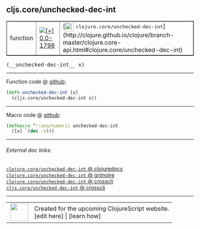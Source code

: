 ## cljs.core/unchecked-dec-int



 <table border="1">
<tr>
<td>function</td>
<td><a href="https://github.com/cljsinfo/cljs-api-docs/tree/0.0-1798"><img valign="middle" alt="[+] 0.0-1798" title="Added in 0.0-1798" src="https://img.shields.io/badge/+-0.0--1798-lightgrey.svg"></a> </td>
<td>
[<img height="24px" valign="middle" src="http://i.imgur.com/1GjPKvB.png"> <samp>clojure.core/unchecked-dec-int</samp>](http://clojure.github.io/clojure/branch-master/clojure.core-api.html#clojure.core/unchecked-dec-int)
</td>
</tr>
</table>


 <samp>
(__unchecked-dec-int__ x)<br>
</samp>

---







Function code @ [github](https://github.com/clojure/clojurescript/blob/r2301/src/cljs/cljs/core.cljs#L1808-L1809):

```clj
(defn unchecked-dec-int [x]
  (cljs.core/unchecked-dec-int x))
```

<!--
Repo - tag - source tree - lines:

 <pre>
clojurescript @ r2301
└── src
    └── cljs
        └── cljs
            └── <ins>[core.cljs:1808-1809](https://github.com/clojure/clojurescript/blob/r2301/src/cljs/cljs/core.cljs#L1808-L1809)</ins>
</pre>

-->

---

Macro code @ [github](https://github.com/clojure/clojurescript/blob/r2301/src/clj/cljs/core.clj#L395-L396):

```clj
(defmacro ^::ana/numeric unchecked-dec-int
  ([x] `(dec ~x)))
```

<!--
Repo - tag - source tree - lines:

 <pre>
clojurescript @ r2301
└── src
    └── clj
        └── cljs
            └── <ins>[core.clj:395-396](https://github.com/clojure/clojurescript/blob/r2301/src/clj/cljs/core.clj#L395-L396)</ins>
</pre>
-->

---


###### External doc links:

[`clojure.core/unchecked-dec-int` @ clojuredocs](http://clojuredocs.org/clojure.core/unchecked-dec-int)<br>
[`clojure.core/unchecked-dec-int` @ grimoire](http://conj.io/store/v1/org.clojure/clojure/1.7.0-beta3/clj/clojure.core/unchecked-dec-int/)<br>
[`clojure.core/unchecked-dec-int` @ crossclj](http://crossclj.info/fun/clojure.core/unchecked-dec-int.html)<br>
[`cljs.core/unchecked-dec-int` @ crossclj](http://crossclj.info/fun/cljs.core.cljs/unchecked-dec-int.html)<br>

---

 <table>
<tr><td>
<img valign="middle" align="right" width="48px" src="http://i.imgur.com/Hi20huC.png">
</td><td>
Created for the upcoming ClojureScript website.<br>
[edit here] | [learn how]
</td></tr></table>

[edit here]:https://github.com/cljsinfo/cljs-api-docs/blob/master/cljsdoc/cljs.core_unchecked-dec-int.cljsdoc
[learn how]:https://github.com/cljsinfo/cljs-api-docs/wiki/cljsdoc-files

<!--

This information was too distracting to show to readers, but I'll leave it
commented here since it is helpful to:

- pretty-print the data used to generate this document
- and show how to retrieve that data



The API data for this symbol:

```clj
{:ns "cljs.core",
 :name "unchecked-dec-int",
 :signature ["[x]"],
 :history [["+" "0.0-1798"]],
 :type "function",
 :full-name-encode "cljs.core_unchecked-dec-int",
 :source {:code "(defn unchecked-dec-int [x]\n  (cljs.core/unchecked-dec-int x))",
          :title "Function code",
          :repo "clojurescript",
          :tag "r2301",
          :filename "src/cljs/cljs/core.cljs",
          :lines [1808 1809]},
 :extra-sources [{:code "(defmacro ^::ana/numeric unchecked-dec-int\n  ([x] `(dec ~x)))",
                  :title "Macro code",
                  :repo "clojurescript",
                  :tag "r2301",
                  :filename "src/clj/cljs/core.clj",
                  :lines [395 396]}],
 :full-name "cljs.core/unchecked-dec-int",
 :clj-symbol "clojure.core/unchecked-dec-int"}

```

Retrieve the API data for this symbol:

```clj
;; from Clojure REPL
(require '[clojure.edn :as edn])
(-> (slurp "https://raw.githubusercontent.com/cljsinfo/cljs-api-docs/catalog/cljs-api.edn")
    (edn/read-string)
    (get-in [:symbols "cljs.core/unchecked-dec-int"]))
```

-->
